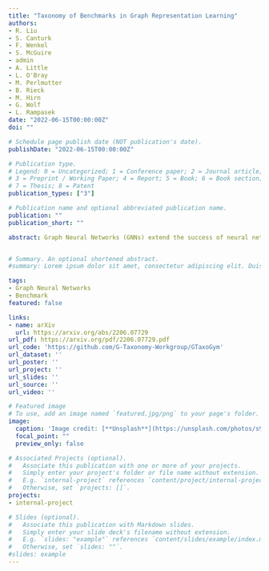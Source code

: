 ```yaml
---
title: "Taxonomy of Benchmarks in Graph Representation Learning"
authors:
- R. Liu
- S. Canturk
- F. Wenkel
- S. McGuire
- admin
- A. Little
- L. O'Bray
- M. Perlmutter
- B. Rieck
- M. Hirn
- G. Wolf
- L. Rampasek
date: "2022-06-15T00:00:00Z"
doi: ""

# Schedule page publish date (NOT publication's date).
publishDate: "2022-06-15T00:00:00Z"

# Publication type.
# Legend: 0 = Uncategorized; 1 = Conference paper; 2 = Journal article;
# 3 = Preprint / Working Paper; 4 = Report; 5 = Book; 6 = Book section;
# 7 = Thesis; 8 = Patent
publication_types: ["3"]

# Publication name and optional abbreviated publication name.
publication: ""
publication_short: ""

abstract: Graph Neural Networks (GNNs) extend the success of neural networks to graph-structured data by accounting for their intrinsic geometry. While extensive research has been done on developing GNN models with superior performance according to a collection of graph representation learning benchmarks, it is currently not well understood what aspects of a given model are probed by them. For example, to what extent do they test the ability of a model to leverage graph structure vs. node features? Here, we develop a principled approach to taxonomize benchmarking datasets according to a sensitivity profile that is based on how much GNN performance changes due to a collection of graph perturbations. Our data-driven analysis provides a deeper understanding of which benchmarking data characteristics are leveraged by GNNs. Consequently, our taxonomy can aid in selection and development of adequate graph benchmarks, and better informed evaluation of future GNN methods. Finally, our approach and implementation in 𝙶𝚃𝚊𝚡𝚘𝙶𝚢𝚖 package are extendable to multiple graph prediction task types and future datasets.


# Summary. An optional shortened abstract.
#summary: Lorem ipsum dolor sit amet, consectetur adipiscing elit. Duis posuere tellus ac convallis placerat. Proin tincidunt magna sed ex sollicitudin condimentum.

tags:
- Graph Neural Networks
- Benchmark
featured: false

links:
- name: arXiv
  url: https://arxiv.org/abs/2206.07729
url_pdf: https://arxiv.org/pdf/2206.07729.pdf
url_code: 'https://github.com/G-Taxonomy-Workgroup/GTaxoGym'
url_dataset: ''
url_poster: ''
url_project: ''
url_slides: ''
url_source: ''
url_video: ''

# Featured image
# To use, add an image named `featured.jpg/png` to your page's folder. 
image:
  caption: 'Image credit: [**Unsplash**](https://unsplash.com/photos/s9CC2SKySJM)'
  focal_point: ""
  preview_only: false

# Associated Projects (optional).
#   Associate this publication with one or more of your projects.
#   Simply enter your project's folder or file name without extension.
#   E.g. `internal-project` references `content/project/internal-project/index.md`.s
#   Otherwise, set `projects: []`.
projects:
- internal-project

# Slides (optional).
#   Associate this publication with Markdown slides.
#   Simply enter your slide deck's filename without extension.
#   E.g. `slides: "example"` references `content/slides/example/index.md`.
#   Otherwise, set `slides: ""`.
#slides: example
---
```


